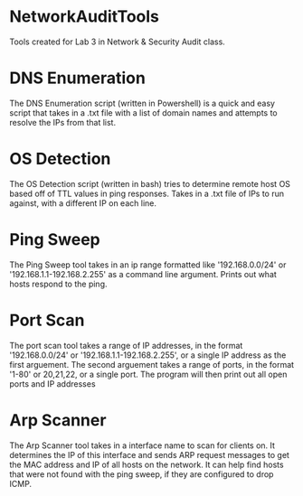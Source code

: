 # NetworkAuditTools
Tools created for Lab 3 in Network &amp; Security Audit class.

<h1>DNS Enumeration</h1>

The DNS Enumeration script (written in Powershell) is a quick and easy script that
takes in a .txt file with a list of domain names and attempts to resolve the IPs
from that list.

<h1>OS Detection</h1>

The OS Detection script (written in bash) tries to determine remote host OS based 
off of TTL values in ping responses. Takes in a .txt file of IPs to run against, 
with a different IP on each line. 

<h1>Ping Sweep</h1>

The Ping Sweep tool takes in an ip range formatted like '192.168.0.0/24' or '192.168.1.1-192.168.2.255' as a command line argument. Prints out what hosts respond to the ping.

<h1>Port Scan</h1>

The port scan tool takes a range of IP addresses, in the format '192.168.0.0/24' or '192.168.1.1-192.168.2.255', or a single IP address as the first arguement. The second arguement takes a range of ports, in the format '1-80' or 20,21,22, or a single port. The program will then print out all open ports and IP addresses

<h1>Arp Scanner</h1>

The Arp Scanner tool takes in a interface name to scan for clients on. It determines the IP of this interface and sends ARP request messages to get the MAC address and IP of all hosts on the network. It can help find hosts that were not found with the ping sweep, if they are configured to drop ICMP.
